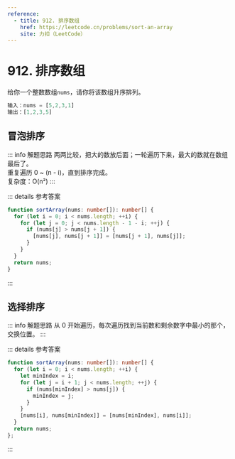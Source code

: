```yaml
---
reference:
  - title: 912. 排序数组
    href: https://leetcode.cn/problems/sort-an-array
    site: 力扣（LeetCode）
---
```


# 912. 排序数组

给你一个整数数组`nums`，请你将该数组升序排列。

```js
输入：nums = [5,2,3,1]
输出：[1,2,3,5]
```

## 冒泡排序

::: info 解题思路
两两比较，把大的数放后面；一轮遍历下来，最大的数就在数组最后了。<br/>
重复遍历 0 ~ (n - i)，直到排序完成。<br/>
复杂度：O(n²)
:::

::: details 参考答案
```ts
function sortArray(nums: number[]): number[] {
  for (let i = 0; i < nums.length; ++i) {
    for (let j = 0; j < nums.length - 1 - i; ++j) {
      if (nums[j] > nums[j + 1]) {
        [nums[j], nums[j + 1]] = [nums[j + 1], nums[j]];
      }
    }
  }
  return nums;
}
```
:::

## 选择排序

::: info 解题思路
从 0 开始遍历，每次遍历找到当前数和剩余数字中最小的那个，交换位置。
:::

::: details 参考答案
```ts
function sortArray(nums: number[]): number[] {
  for (let i = 0; i < nums.length; ++i) {
    let minIndex = i;
    for (let j = i + 1; j < nums.length; ++j) {
      if (nums[minIndex] > nums[j]) {
        minIndex = j;
      }
    }
    [nums[i], nums[minIndex]] = [nums[minIndex], nums[i]];
  }
  return nums;
};
```
:::